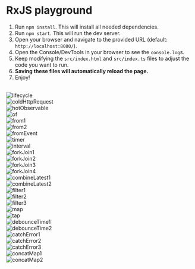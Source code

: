 # RxJS playground

1. Run `npm install`. This will install all needed dependencies.
2. Run `npm start`. This will run the dev server.
3. Open your browser and navigate to the provided URL (default: `http://localhost:8080/`).
4. Open the Console/DevTools in your browser to see the `console.log`s.
5. Keep modifying the `src/index.html` and `src/index.ts` files to adjust the code you want to run.
6. **Saving these files will automatically reload the page.**
7. Enjoy!

<br/>
<img src="https://github.com/enesozmus/rxjs-playground/blob/master/assets/SubscriptionLifecycle.png" alt="lifecycle">
<br/>
<img src="https://github.com/enesozmus/rxjs-playground/blob/master/assets/coldHttpRequest.png" alt="coldHttpRequest">
<br/>
<img src="https://github.com/enesozmus/rxjs-playground/blob/master/assets/hotObservable.png" alt="hotObservable">
<br/>
<img src="https://github.com/enesozmus/rxjs-playground/blob/master/assets/of.png" alt="of">
<br/>
<img src="https://github.com/enesozmus/rxjs-playground/blob/master/assets/from1.png" alt="from1">
<br/>
<img src="https://github.com/enesozmus/rxjs-playground/blob/master/assets/from2.png" alt="from2">
<br/>
<img src="https://github.com/enesozmus/rxjs-playground/blob/master/assets/fromEvent.png" alt="fromEvent">
<br/>
<img src="https://github.com/enesozmus/rxjs-playground/blob/master/assets/timer.png" alt="timer">
<br/>
<img src="https://github.com/enesozmus/rxjs-playground/blob/master/assets/interval.png" alt="interval">
<br/>
<img src="https://github.com/enesozmus/rxjs-playground/blob/master/assets/forkJoin1.png" alt="forkJoin1">
<br/>
<img src="https://github.com/enesozmus/rxjs-playground/blob/master/assets/forkJoin2.png" alt="forkJoin2">
<br/>
<img src="https://github.com/enesozmus/rxjs-playground/blob/master/assets/forkJoin3.png" alt="forkJoin3">
<br/>
<img src="https://github.com/enesozmus/rxjs-playground/blob/master/assets/forkJoin4.png" alt="forkJoin4">
<br/>
<img src="https://github.com/enesozmus/rxjs-playground/blob/master/assets/combineLatest1.png" alt="combineLatest1">
<br/>
<img src="https://github.com/enesozmus/rxjs-playground/blob/master/assets/combineLatest2.png" alt="combineLatest2">
<br/>
<img src="https://github.com/enesozmus/rxjs-playground/blob/master/assets/filter1.png" alt="filter1">
<br/>
<img src="https://github.com/enesozmus/rxjs-playground/blob/master/assets/filter2.png" alt="filter2">
<br/>
<img src="https://github.com/enesozmus/rxjs-playground/blob/master/assets/filter3.png" alt="filter3">
<br/>
<img src="https://github.com/enesozmus/rxjs-playground/blob/master/assets/map.png" alt="map">
<br/>
<img src="https://github.com/enesozmus/rxjs-playground/blob/master/assets/tap.png" alt="tap">
<br/>
<img src="https://github.com/enesozmus/rxjs-playground/blob/master/assets/debounceTime1.png" alt="debounceTime1">
<br/>
<img src="https://github.com/enesozmus/rxjs-playground/blob/master/assets/debounceTime2.png" alt="debounceTime2">
<br/>
<img src="https://github.com/enesozmus/rxjs-playground/blob/master/assets/catchError1.png" alt="catchError1">
<br/>
<img src="https://github.com/enesozmus/rxjs-playground/blob/master/assets/catchError2.png" alt="catchError2">
<br/>
<img src="https://github.com/enesozmus/rxjs-playground/blob/master/assets/catchError3.png" alt="catchError3">
<br/>
<img src="https://github.com/enesozmus/rxjs-playground/blob/master/assets/concatMap1.png" alt="concatMap1">
<br/>
<img src="https://github.com/enesozmus/rxjs-playground/blob/master/assets/concatMap2.png" alt="concatMap2">
